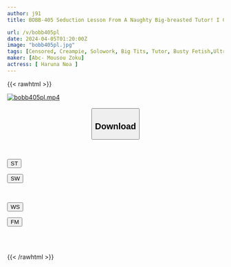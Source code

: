 ```yaml
---
author: j91
title: BOBB-405 Seduction Lesson From A Naughty Big-breasted Tutor! I Can't Hold Back Any Longer As She Tempts Me With Her Cleavage Fully Exposed! ! Boin “Ao Hazuki” Box 6

url: /v/bobb405pl
date: 2024-04-05T01:20:00Z
image: "bobb405pl.jpg"
tags: [Censored, Creampie, Solowork, Big Tits, Tutor, Busty Fetish,Ultra-Huge Tits	]
maker: [Abc- Mousou Zoku]
actress: [ Haruna Noa ]
---
```



{{< rawhtml >}}

<div class="video" data-videoid="LQaj6wG2VbtR09V">
    <a href="javascript:;">
        <img src="/v/bobb405pl/bobb405pl.jpg" width="WIDTH" height="HEIGHT" alt="bobb405pl.mp4" loading="lazy">
    </a>
</div>

<script type="text/javascript" src="https://j91.asia/asset/on-demand-st.js"></script>

<br>
  <link rel="stylesheet" href="https://j91.asia/asset/bs5.css">
  
  <center>
  <button class="btn btn-primary" type="button" data-bs-toggle="collapse" data-bs-target=".multi-collapse" aria-expanded="false" aria-controls="multiCollapseExample1 multiCollapseExample2"><h2>Download</h2></button></center>
</p>
<div class="row">
  <div class="col">
    <div class="collapse multi-collapse" id="multiCollapseExample1">
      <div class="card card-body">
	      	      <br>
<div class="buttons">  
<p><a href="https://streamtape.to/v/LQaj6wG2VbtR09V" target="_blank"><button class="btn-hover color-3"><i class="fa fa-download"></i> ST</button></a></p>
<p><a href="https://asnwish.com/8t9o3p4mxpyc" target="_blank"><button class="btn-hover color-2"><i class="fa fa-download"></i> SW</button></a></p></div>
    </div>
  </div>
</div>
  <div class="col">
    <div class="collapse multi-collapse" id="multiCollapseExample2">
      <div class="card card-body">
	      <br>
<div class="buttons">
<p><a href="https://wolfstream.tv/qa9wx9gspboq"><button class="btn-hover color-9"><i class="fa fa-download"></i> WS</button></a></p>
<p><a href="https://filemoon.sx/d/60s8qr6i28u7"><button class="btn-hover color-8"><i class="fa fa-download"></i> FM</button></a></p></div>
<br><br>
      </div>
    </div>
  </div>
</div>

{{< /rawhtml >}}